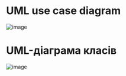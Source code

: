 # UML use case diagram
![image](https://github.com/bababoy001/WarShips/assets/150041240/ebf2e049-192d-48fb-a2e1-d44c507359db)

# UML-діаграма класів
![image](https://github.com/bababoy001/WarShips/assets/150041240/cbf4405e-beab-4a34-bd21-93cc87cdaea5)
